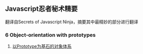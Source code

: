 ## Javascript忍者秘术精要
翻译自Secrets of Javascript Ninja，摘要其中最精妙的部分进行翻译

### 6 Object-orientation with prototypes

1. [以Prototype为基石的对象体系](https://github.com/flybywind/SecretsOfJavaScriptNinja/blob/master/6.1.md)
